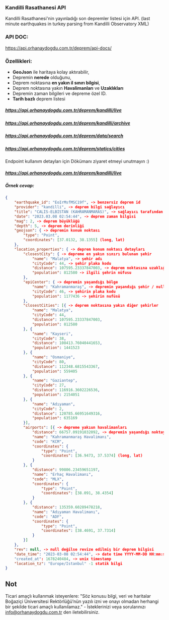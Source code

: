 ### Kandilli Rasathanesi API
Kandilli Rasathanesi'nin yayınladığı son depremler listesi için API. (last minute earthquakes in turkey parsing from Kandilli Observatory XML)

### API DOC:
https://api.orhanaydogdu.com.tr/deprem/api-docs/

### Özellikleri:
- **GeoJson** ile haritaya kolay aktırabilir,
- Depremin **nerede** olduğunu,
- Deprem noktasına **en yakın il sınırı bilgisi**,
- Deprem noktasına yakın **Havalimanları** ve **Uzaklıkları**
- Depremin zaman bilgileri ve depreme özel ID.
- **Tarih bazlı** deprem listesi

##### https://api.orhanaydogdu.com.tr/deprem/kandilli/live
##### https://api.orhanaydogdu.com.tr/deprem/kandilli/archive
##### https://api.orhanaydogdu.com.tr/deprem/data/search
##### https://api.orhanaydogdu.com.tr/deprem/statics/cities
Endpoint kullanım detayları için Dökümanı ziyaret etmeyi unutmayın :)

##### https://api.orhanaydogdu.com.tr/deprem/kandilli/live
##### Örnek cevap:

```json
{
	"earthquake_id": "EoIrMsfMSC19f", -> benzersiz deprem id
	"provider": "kandilli", -> deprem bilgi sağlayıcı
	"title": "CALIS-ELBISTAN (KAHRAMANMARAS)", -> sağlayıcı tarafından belirlenen başlık
	"date": "2023.03.08 02:54:44", -> deprem zaman bilgisi
	"mag": 2, -> deprem büyüklüğü
	"depth": 5, -> deprem derinliği
	"geojson": { -> depremin konum noktası
		"type": "Point",
		"coordinates": [37.0132, 38.1355] (long, lat)
	},
	"location_properties": { -> deprem konum noktası detayları
		"closestCity": { -> depreme en yakın sınırı bulunan şehir
			"name": "Malatya", -> şehir adı
			"cityCode": 44, -> şehir plaka kodu
			"distance": 107595.23337847003, -> deprem noktasına uzaklığı km
			"population": 812580 -> ilgili şehrin nüfusu
		},
		"epiCenter": { -> depremin yaşandığı bölge
			"name": "Kahramanmaraş", -> depremin yaşandığı şehir / null gelebilir
			"cityCode": 46, -> şehirin plaka kodu
			"population": 1177436 -> şehirin nufüsü
		},
		"closestCities": [{ -> deprem noktasına yakın diğer şehirler
			"name": "Malatya",
			"cityCode": 44,
			"distance": 107595.23337847003,
			"population": 812580
		}, {
			"name": "Kayseri",
			"cityCode": 38,
			"distance": 108413.76040441653,
			"population": 1441523
		}, {
			"name": "Osmaniye",
			"cityCode": 80,
			"distance": 112348.6815543367,
			"population": 559405
		}, {
			"name": "Gaziantep",
			"cityCode": 27,
			"distance": 116916.3602226536,
			"population": 2154051
		}, {
			"name": "Adıyaman",
			"cityCode": 2,
			"distance": 120785.66951649316,
			"population": 635169
		}],
		"airports": [{ -> depreme yakıun havalimanları
			"distance": 66757.09191032092, -> depremin yaşandığı noktaya uzaklığı
			"name": "Kahramanmaraş Havalimanı",
			"code": "KCM",
			"coordinates": {
				"type": "Point",
				"coordinates": [36.9473, 37.5374] (long, lat)
			}
		}, {
			"distance": 99806.23459651197,
			"name": "Erhaç Havalimanı",
			"code": "MLX",
			"coordinates": {
				"type": "Point",
				"coordinates": [38.091, 38.4354]
			}
		}, {
			"distance": 135359.60289478218,
			"name": "Adıyaman Havalimanı",
			"code": "ADF",
			"coordinates": {
				"type": "Point",
				"coordinates": [38.4691, 37.7314]
			}
		}]
	},
	"rev": null, -> null değilse revize edilmiş bir deprem bilgisi
	"date_time": "2023-03-08 02:54:44", -> date time YYYY-MM-DD HH:mm:ss
	"created_at": 1678240484, -> unix timestamp
	"location_tz": "Europe/Istanbul" -1 statik bilgi
}
```

## Not
Ticari amaçlı kullanmak isteyenlere: "Söz konusu bilgi, veri ve haritalar Boğaziçi Üniversitesi Rektörlüğü’nün yazılı izni ve onayı olmadan herhangi bir şekilde ticari amaçlı kullanılamaz." - İsteklerinizi veya sorularınızı info@orhanaydogdu.com.tr den iletebilirsiniz.
